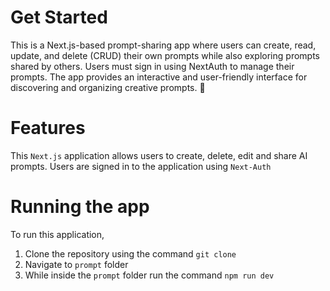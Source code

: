 # Get Started

This is a Next.js-based prompt-sharing app where users can create, read, update, and delete (CRUD) their own prompts while also exploring prompts shared by others. Users must sign in using NextAuth to manage their prompts. The app provides an interactive and user-friendly interface for discovering and organizing creative prompts. 🚀

# Features
This `Next.js` application allows users to create, delete, edit and share AI prompts.
Users are signed in to the application using `Next-Auth`

# Running the app
To run this application, 
1. Clone the repository using the command `git clone`
2. Navigate to `prompt` folder
3. While inside the `prompt` folder run the command `npm run dev`
